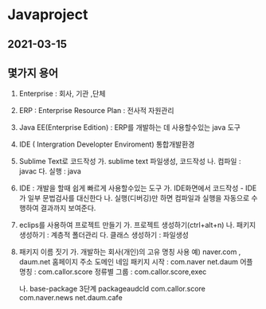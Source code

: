 # Javaproject
## 2021-03-15

## 몇가지 용어
1. Enterprise : 회사, 기관 ,단체 
2. ERP : Enterprise Resource Plan : 전사적 자원관리
3. Java EE(Enterprise Edition) : ERP를 개발하는 데 사용할수있는 java 도구
4. IDE ( Intergration Developter Enviroment) 통합개발환경
5. Sublime Text로 코드작성
	가. sublime text 파일생성, 코드작성
	나. 컴파일 : javac
	다. 실행 : java
6. IDE : 개발을 할때 쉽게 빠르게 사용할수있는 도구
	가. IDE화면에서 코드작성 - IDE가 일부 문법검사를 대신한다
	나. 실행(디버깅)만 하면 컴파일과 실행을 자동으로 수행하여 결과까지 보여준다.

7. eclips를 사용하여 프로젝트 만들기
	가. 프로젝트 생성하기(ctrl+alt+n)
	나. 패키지 생성하기 : 계층적 폴더관리
	다. 클래스 생성하기 : 파일생성

8. 패키지 이름 짓기
	가. 개발하는 회사(개인)의 고유 명칭 사용
	예) naver.com , daum.net
	홈페이지 주소 도메인 네임 
	패키지 시작 : com.naver net.daum
	어플명칭 : com.callor.score
	정류별 그룹 : com.callor.score,exec

	나. base-package
		3단계 packageaudcld
		com.callor.score
		com.naver.news
		net.daum.cafe	

